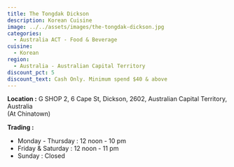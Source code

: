 ```yaml
---
title: The Tongdak Dickson
description: Korean Cuisine
image: ../../assets/images/the-tongdak-dickson.jpg
categories:
  - Australia ACT - Food & Beverage
cuisine:
  - Korean
region:
  - Australia - Australian Capital Territory
discount_pct: 5
discount_text: Cash Only. Minimum spend $40 & above
---
```


**Location :** G SHOP 2, 6 Cape St, Dickson, 2602, Australian Capital Territory, Australia\
(At Chinatown)

**Trading :**

- Monday - Thursday : 12 noon - 10 pm
- Friday & Saturday : 12 noon - 11 pm
- Sunday : Closed
